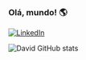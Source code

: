 ### Olá, mundo! 🌎
[![LinkedIn](	https://img.shields.io/badge/LinkedIn-0077B5?style=for-the-badge&logo=linkedin&logoColor=white)](https://www.linkedin.com/in/dassoa-510302200vid-pe/)

![David GitHub stats](https://github-readme-stats.vercel.app/api?username=anuraghazra&show_icons=true&theme=transparent)
